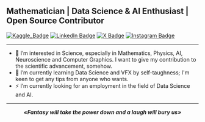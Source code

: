 ## Mathematician | Data Science & AI Enthusiast | Open Source Contributor

[![Kaggle_Badge](https://img.shields.io/badge/Kaggle-Profile-orange?logo=kaggle)](https://www.kaggle.com/nikasun)
[![LinkedIn Badge](https://img.shields.io/badge/LinkedIn-Connect-blue?logo=linkedin)](https://www.linkedin.com/in/edoardo-tesei-52214014b/)
[![X Badge](https://img.shields.io/badge/X-Follow-blue?logo=x)](https://x.com/Ed_D_dy)
[![Instagram Badge](https://img.shields.io/badge/Instagram-Follow-pink?logo=instagram)](https://www.instagram.com/ed_d_dy_/)


---

- 👀 I’m interested in Science, especially in Mathematics, Physics, AI, Neuroscience and Computer Graphics.
  I want to give my contribution to the scientific advancement, somehow.
- 🌱 I’m currently learning Data Science and VFX by self-taughness; I'm keen to get any tips from anyone who wants.
- ⚡ I’m currently looking for an employment in the field of Data Science and AI.
<!--- 📫 How to reach me: you can send an email to _nikasun37@gmail.com._---!>
<!--- 😄 Pronouns: ...
- ⚡ Fun fact: 💞️...---!>
<!---
Joyboy0056/Joyboy0056 is a ✨ special ✨ repository because its `README.md` (this file) appears on your GitHub profile.
You can click the Preview link to take a look at your changes.
--->
-----

<div align="center">
  
**_«Fantasy will take the power down and a laugh will bury us»_**

</div>
